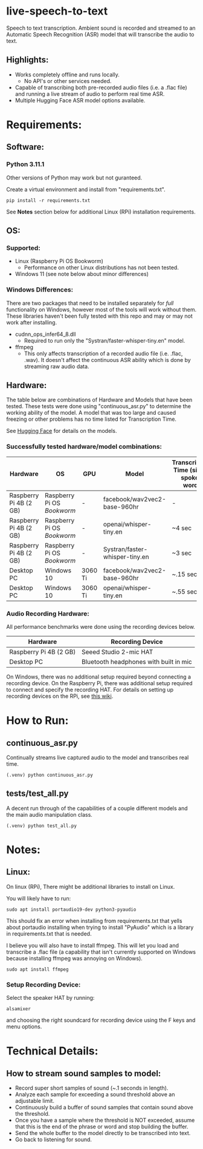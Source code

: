 # live-speech-to-text
Speech to text transcription. Ambient sound is recorded and streamed to an Automatic Speech Recognition (ASR) model that will transcribe the audio to text. 

## Highlights:
* Works completely offline and runs locally.
   * No API's or other services needed.
* Capable of transcribing both pre-recorded audio files (i.e. a .flac file) and running a live stream of audio to perform real time ASR.
* Multiple Hugging Face ASR model options available.

# Requirements:

## Software:

### Python 3.11.1
Other versions of Python may work but not guranteed.

Create a virtual environment and install from "requirements.txt".
```
pip install -r requirements.txt
```

See **Notes** section below for additional Linux (RPi) installation requirements. 

## OS:

### Supported:
* Linux (Raspberry Pi OS Bookworm)
   * Performance on other Linux distributions has not been tested.
* Windows 11 (see note below about minor differences)
 
### Windows Differences:
There are two packages that need to be installed separately for *full* functionality on Windows, however most of the tools will work without them. These libraries haven't been fully tested with this repo and may or may not work after installing.
* cudnn_ops_infer64_8.dll
  * Required to run only the "Systran/faster-whisper-tiny.en" model.
* ffmpeg
  * This only affects transcription of a recorded audio file (i.e. .flac, .wav). It doesn't affect the continuous ASR ability which is done by streaming raw audio data. 

## Hardware:
The table below are combinations of Hardware and Models that have been tested. These tests were done using "continuous_asr.py" to determine the working ability of the model. A model that was too large and caused freezing or other problems has no time listed for Transcription Time.

See [Hugging Face](https://huggingface.co/models?pipeline_tag=automatic-speech-recognition&sort=downloads) for details on the models.

### Successfully tested hardware/model combinations:
| Hardware | OS | GPU | Model | Transcription Time (single spoken word) |
|-|-|-|-|-|
| Raspberry Pi 4B (2 GB) | Raspberry Pi OS *Bookworm* | - | facebook/wav2vec2-base-960hr | - |
| Raspberry Pi 4B (2 GB) | Raspberry Pi OS *Bookworm* | - | openai/whisper-tiny.en | ~4 sec |
| Raspberry Pi 4B (2 GB) | Raspberry Pi OS *Bookworm* | - | Systran/faster-whisper-tiny.en | ~3 sec |
| Desktop PC | Windows 10 | 3060 Ti | facebook/wav2vec2-base-960hr | ~.15 sec |
| Desktop PC | Windows 10 | 3060 Ti | openai/whisper-tiny.en | ~.55 sec |

### Audio Recording Hardware:
All performance benchmarks were done using the recording devices below.

| Hardware | Recording Device |
|-|-|
| Raspberry Pi 4B (2 GB) | Seeed Studio 2-mic HAT |
| Desktop PC | Bluetooth headphones with built in mic |

On Windows, there was no additional setup required beyond connecting a recording device. On the Raspberry Pi, there was additional setup required to connect and specify the recording HAT. For details on setting up recording devices on the RPi, see [this wiki](https://github.com/EricApgar/HowToRaspberryPi/wiki).

# How to Run:
## continuous_asr.py
Continually streams live captured audio to the model and transcribes real time.

```
(.venv) python continuous_asr.py
```

## tests/test_all.py
A decent run through of the capabilities of a couple different models and the main audio manipulation class.
```
(.venv) python test_all.py
```

# Notes:

## Linux:
On linux (RPi), There might be additional libraries to install on Linux.

You will likely have to run:
```
sudo apt install portaudio19-dev python3-pyaudio
```

This should fix an error when installing from requirements.txt that yells about portaudio installing when trying to install "PyAudio" which is a library in requirements.txt that is needed.

I believe you will also have to install ffmpeg. This will let you load and transcribe a .flac file (a capability that isn't currently supported on Windows because installing ffmpeg was annoying on Windows).
```
sudo apt install ffmpeg
```

### Setup Recording Device:
Select the speaker HAT by running:
```
alsamixer
```
and choosing the right soundcard for recording device using the F keys and menu options.

# Technical Details:

## How to stream sound samples to model:

* Record super short samples of sound (~.1 seconds in length).
* Analyze each sample for exceeding a sound threshold above an adjustable limit.
* Continuously build a buffer of sound samples that contain sound above the threshold.
* Once you have a sample where the threshold is NOT exceeded, assume that this is the end of the phrase or word and stop building the buffer.
* Send the whole buffer to the model directly to be transcribed into text.
* Go back to listening for sound.
